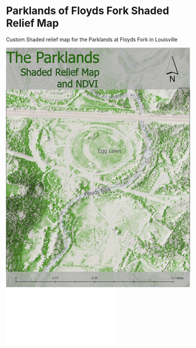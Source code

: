 
# Parklands of Floyds Fork Shaded Relief Map
Custom Shaded relief map for the Parklands at Floyds Fork in Louisville


![relief map](reliefLayoutsize.jpg)
![link to geospatial PDF](reliefLayout.pdf)